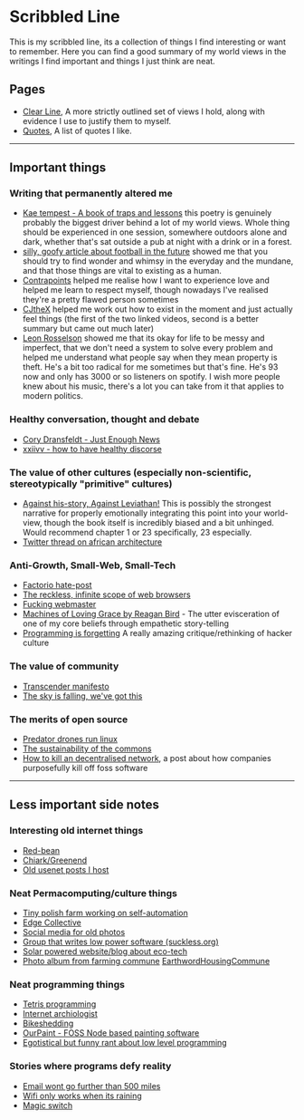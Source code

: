 
# Scribbled Line
This is my scribbled line, its a collection of things I find interesting or want to remember. Here you can find a good summary of my world views in the writings I find important and things I just think are neat.

## Pages
- [Clear Line](ClearLine.html), A more strictly outlined set of views I hold, along with evidence I use to justify them to myself.
- [Quotes](Quotes.html), A list of quotes I like.

----
## Important things

### Writing that permanently altered me
- [Kae tempest - A book of traps and lessons](traps-and-lessons/) this poetry is genuinely probably the biggest driver behind a lot of my world views. Whole thing should be experienced in one session, somewhere outdoors alone and dark, whether that's sat outside a pub at night with a drink or in a forest.
- [silly, goofy article about football in the future](https://www.sbnation.com/a/17776-football) showed me that you should try to find wonder and whimsy in the everyday and the mundane, and that those things are vital to existing as a human.
- [Contrapoints](https://m.youtube.com/watch?v=RTRT794IQBg) helped me realise how I want to experience love and helped me learn to respect myself, though nowadays I've realised they're a pretty flawed person sometimes
- [CJt](https://m.youtube.com/watch?v=UvYcunuF3Eo)[heX](https://m.youtube.com/watch?v=GZg_36utl2w) helped me work out how to exist in the moment and just actually feel things (the first of the two linked videos, second is a better summary but came out much later)
- [Leon Rosselson](leon-rosselson/) showed me that its okay for life to be messy and imperfect, that we don't need a system to solve every problem and helped me understand what people say when they mean property is theft. He's a bit too radical for me sometimes but that's fine. He's 93 now and only has 3000 or so listeners on spotify. I wish more people knew about his music, there's a lot you can take from it that applies to modern politics.

### Healthy conversation, thought and debate
- [Cory Dransfeldt - Just Enough News](https://coryd.dev/posts/2024/just-enough-news)
- [xxiivv - how to have healthy discorse](https://wiki.xxiivv.com/site/discourse.html)

### The value of other cultures (especially non-scientific, stereotypically "primitive" cultures)
- [Against his-story, Against Leviathan!](http://noblesavagery.blogspot.com/2007/03/fredy-perlmans-against-his-story.html) This is possibly the strongest narrative for properly emotionally integrating this point into your world-view, though the book itself is incredibly biased and a bit unhinged. Would recommend chapter 1 or 23 specifically, 23 especially.
- [Twitter thread on african architecture](https://x.com/Vincredible__/status/1167748981188902914)

### Anti-Growth, Small-Web, Small-Tech
- [Factorio hate-post](https://reincantamentox.substack.com/p/drop-13-divine-automation)
- [The reckless, infinite scope of web browsers](https://drewdevault.com/2020/03/18/Reckless-limitless-scope.html)
- [Fucking webmaster](https://justinjackson.ca/webmaster/)
- [Machines of Loving Grace by Reagan Bird](https://www.clunyjournal.com/p/machines-of-loving-grace) - The utter evisceration of one of my core beliefs through empathetic story-telling
- [Programming is forgetting](http://opentranscripts.org/transcript/programming-forgetting-new-hacker-ethic/) A really amazing critique/rethinking of hacker culture

### The value of community
- [Transcender manifesto](https://digital-anthropology.me/2019/03/13/a-transcender-manifesto-for-a-world-beyond-capitalism-a-seed/)
- [The sky is falling, we've got this](https://margaretkilljoy.substack.com/p/the-sky-is-falling-weve-got-this)

### The merits of open source
- [Predator drones run linux](https://j3s.sh/thought/drones-run-linux-free-software-isnt-enough.html)
- [The sustainability of the commons](https://ploum.net/2024-07-01-opensource_sustainability.html)
- [How to kill an decentralised network](https://rosia.me:7777/feed/38/entry/1390), a post about how companies purposefully kill off foss software


____
## Less important side notes

### Interesting old internet things
- [Red-bean](www.red-bean.com)
- [Chiark/Greenend](https://www.chiark.greenend.org.uk/)
- [Old usenet posts I host](UsenetPosts.html)

### Neat Permacomputing/culture things
- [Tiny polish farm working on self-automation](https://www.agrokruh.sk/en/technologia/)
- [Edge Collective](https://edgecollective.io/)
- [Social media for old photos](https://640x480.net/)
- [Group that writes low power software (suckless.org)](https://suckless.org/)
- [Solar powered website/blog about eco-tech](https://solar.lowtechmagazine.com/about/the-solar-website/)
- [Photo album from farming commune](https://www.flickr.com/photos/wheatworm/with/8609393553) [EarthwordHousingCommune](https://earthwormhousingcooperative.org.uk/)

### Neat programming things
- [Tetris programming](https://meatfighter.com/tetromino-computer/index.html)
- [Internet archiologist](http://art.teleportacia.org/olia.html)
- [Bikeshedding](https://bikeshed.com/)
- [OurPaint - FOSS Node based painting software](https://www.wellobserve.com/index.php?post=20221222155743)
- [Egotistical but funny rant about low level programming](https://www.usenix.org/system/files/1311_05-08_mickens.pdf)

### Stories where programs defy reality
- [Email wont go further than 500 miles](500-miles.txt)
- [Wifi only works when its raining](https://predr.ag/blog/wifi-only-works-when-its-raining/)
- [Magic switch](magic-switch.txt)


